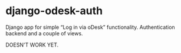 django-odesk-auth
=================

Django app for simple “Log in via oDesk” functionality. Authentication backend and a couple of views.

DOESN'T WORK YET.
